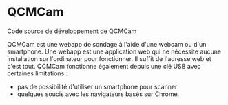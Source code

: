 # QCMCam
Code source de développement de QCMCam

QCMCam est une webapp de sondage à l'aide d'une webcam ou d'un smartphone.
Une webapp est une application web qui ne nécessite aucune installation sur l'ordinateur pour fonctionner. Il suffit de l'adresse web et c'est tout.
QCMCam fonctionne également depuis une clé USB avec certaines limitations :
* pas de possibilité d'utiliser un smartphone pour scanner
* quelques soucis avec les navigateurs basés sur Chrome.